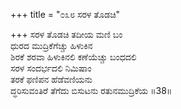 +++
title = "೦೩೮ ಸರಳ ತೊಡಚಿ"

+++
ಸರಳ ತೊಡಚಿ ತದೀಯ ಮಣಿ ಬಂ  
ಧುರದ ಮುದ್ರಿಕೆಗೆಚ್ಚು ಹಿಳುಕಿನ  
ಶಿರಕೆ ಶರವಾ ಹಿಳುಕಿನಲಿ ಕಣೆಯೆಚ್ಚು ಬಂಧದಲಿ   
ಸರಳ ಸಂದರ್ಭದಲಿ ನಿಮಿಷಾಂ  
ತರಕೆ ಫಣಿಪನ ಹೆಡೆವಣಿಯನು  
ದ್ಧರಿಸುವಂತಿರೆ ತೆಗೆದು ಬಿಸುಟನು ರತುನಮುದ್ರಿಕೆಯ     ॥38॥